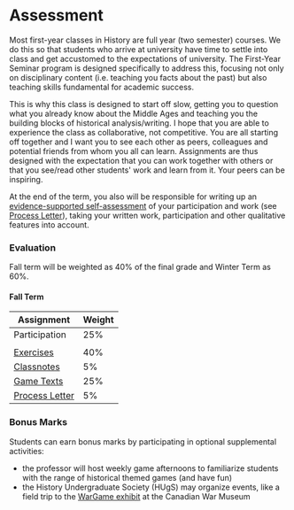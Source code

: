 # Assessment

Most first-year classes in History are full year (two semester) courses. We do this so that students who arrive at university have time to settle into class and get accustomed to the expectations of university. The First-Year Seminar program is designed specifically to address this, focusing not only on disciplinary content (i.e. teaching you facts about the past) but also teaching skills fundamental for academic success.&#x20;

This is why this class is designed to start off slow, getting you to question what you already know about the Middle Ages and teaching you the building blocks of historical analysis/writing. I hope that you are able to experience the class as collaborative, not competitive. You are all starting off together and I want you to see each other as peers, colleagues and potential friends from whom you all can learn. Assignments are thus designed with the expectation that you can work together with others or that you see/read other students' work and learn from it. Your peers can be inspiring.&#x20;

At the end of the term, you also will be responsible for writing up an [evidence-supported self-assessment](coursework/process-letters.md) of your participation and work (see [Process Letter](coursework/process-letters.md)), taking your written work, participation and other qualitative features into account.

### Evaluation

Fall term will be weighted as 40% of the final grade and Winter Term as 60%.&#x20;

#### Fall Term

| **Assignment**                                     | **Weight** |
| -------------------------------------------------- | ---------- |
| Participation                                      | 25%        |
|                                                    |            |
| [Exercises](coursework/assignments/)               | 40%        |
| [Classnotes](coursework/reflections/classnotes.md) | 5%         |
| [Game Texts](coursework/reflections/game-texts.md) | 25%        |
| [Process Letter](coursework/process-letters.md)    | 5%         |

### Bonus Marks

Students can earn bonus marks by participating in optional supplemental activities:

* the professor will host weekly game afternoons to familiarize students with the range of historical themed games (and have fun)
* the History Undergraduate Society (HUgS) may organize events, like a field trip to the [WarGame exhibit](https://www.warmuseum.ca/war-games/) at the Canadian War Museum


